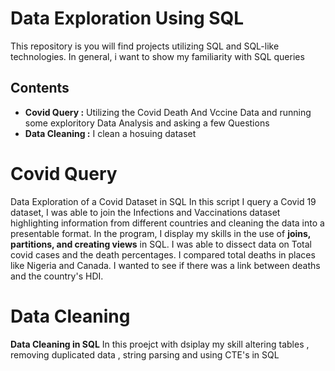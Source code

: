 # Data Exploration Using SQL

This repository is you will find projects utilizing SQL and SQL-like technologies. In general, i want to show my familiarity with SQL queries


## Contents

<ul>
  <li><b>Covid Query :</b> Utilizing the Covid Death And Vccine Data and running some exploritory Data Analysis and asking a few Questions</li>
  <li><b>Data Cleaning :</b> I clean a hosuing dataset</li>
 
</ul>

# Covid Query

Data Exploration of a Covid Dataset in SQL
In this script I query a Covid 19 dataset, I was able to join the Infections and Vaccinations dataset highlighting information from different countries and cleaning the data into a presentable format. In the program, I display my skills in the use of <b>joins, partitions, and creating views</b> in SQL. I was able to dissect data on Total covid cases and the death percentages. I compared total deaths in places like Nigeria and Canada. I wanted to see if there was a link between deaths and the country's HDI.



# Data Cleaning
<b>Data Cleaning in SQL</b>
In this proejct with dsiplay my skill altering tables , removing duplicated data , string parsing and using CTE's in SQL
